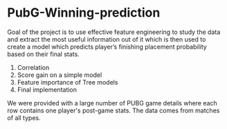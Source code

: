 # PubG-Winning-prediction
Goal of the project is to use effective feature engineering to study the data and extract the most useful information out of it which is then used to create a model which predicts player’s finishing placement probability based on their final stats.
1.	Correlation
2.	Score gain on a simple model
3.	Feature importance of Tree models
4.	Final implementation

We were provided with a large number of PUBG game details where each row contains one player's post-game stats. The data comes from matches of all types.
